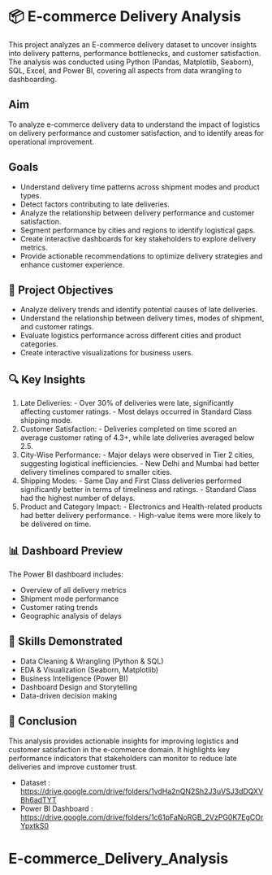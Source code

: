 # 📦 E-commerce Delivery Analysis

This project analyzes an E-commerce delivery dataset to uncover insights into delivery patterns, performance bottlenecks, and customer satisfaction. The analysis was conducted using Python (Pandas, Matplotlib, Seaborn), SQL, Excel, and Power BI, covering all aspects from data wrangling to dashboarding.

## Aim
To analyze e-commerce delivery data to understand the impact of logistics on delivery performance and customer satisfaction, and to identify areas for operational improvement.

## Goals
- Understand delivery time patterns across shipment modes and product types.
- Detect factors contributing to late deliveries.
- Analyze the relationship between delivery performance and customer satisfaction.
- Segment performance by cities and regions to identify logistical gaps.
- Create interactive dashboards for key stakeholders to explore delivery metrics.
- Provide actionable recommendations to optimize delivery strategies and enhance customer experience.

## 🧠 Project Objectives

- Analyze delivery trends and identify potential causes of late deliveries.
- Understand the relationship between delivery times, modes of shipment, and customer ratings.
- Evaluate logistics performance across different cities and product categories.
- Create interactive visualizations for business users.

## 🔍 Key Insights

1. Late Deliveries:
          - Over 30% of deliveries were late, significantly affecting customer ratings.
          - Most delays occurred in Standard Class shipping mode.
2. Customer Satisfaction:
          - Deliveries completed on time scored an average customer rating of 4.3+, while late deliveries averaged below 2.5.
3. City-Wise Performance:
          - Major delays were observed in Tier 2 cities, suggesting logistical inefficiencies.
          - New Delhi and Mumbai had better delivery timelines compared to smaller cities.
4. Shipping Modes:
          - Same Day and First Class deliveries performed significantly better in terms of timeliness and ratings.
          - Standard Class had the highest number of delays.
5. Product and Category Impact:
          - Electronics and Health-related products had better delivery performance.
          - High-value items were more likely to be delivered on time.

## 📊 Dashboard Preview

The Power BI dashboard includes:

  - Overview of all delivery metrics
  - Shipment mode performance
  - Customer rating trends
  - Geographic analysis of delays

## 🔧 Skills Demonstrated

- Data Cleaning & Wrangling (Python & SQL)
- EDA & Visualization (Seaborn, Matplotlib)
- Business Intelligence (Power BI)
- Dashboard Design and Storytelling
- Data-driven decision making

## 🚀 Conclusion

This analysis provides actionable insights for improving logistics and customer satisfaction in the e-commerce domain. It highlights key performance indicators that stakeholders can monitor to reduce late deliveries and improve customer trust.

- Dataset : https://drive.google.com/drive/folders/1vdHa2nQN2Sh2J3uVSJ3dDQXVBh6adTYT
- Power BI Dashboard : https://drive.google.com/drive/folders/1c61pFaNoRGB_2VzPG0K7EgCOrYpxtkS0
  
# E-commerce_Delivery_Analysis

